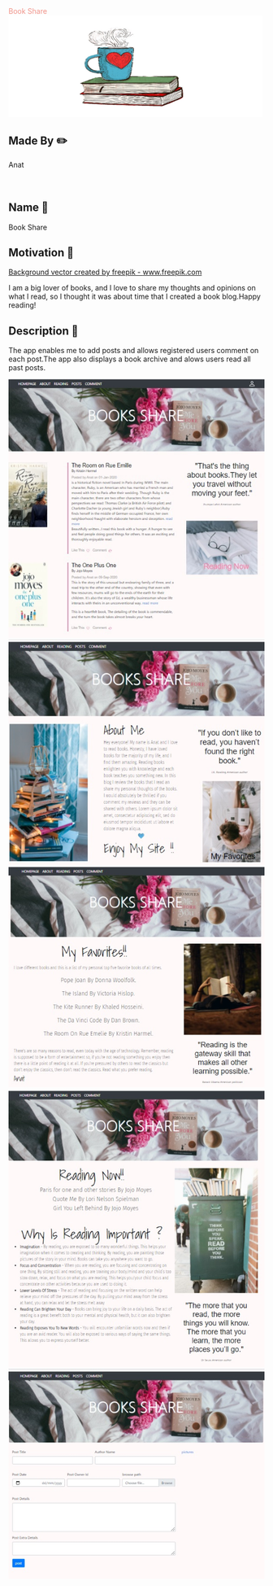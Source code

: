 
 <div>
 <span style="color:#F1948A"> Book Share </span> <img src="Presentation1.jpg" width="500" height="200">
 </div>

## Made By :pencil2:
<div>
 Anat
</div>
<br>
<br>
 
 

## Name :mag_right:
<div>
Book Share
<div>
  
## Motivation :muscle:

<a href='https://www.freepik.com/vectors/background'>Background vector created by freepik - www.freepik.com</a>
  
I am a big lover of books, and I love to share my thoughts and opinions on what I read, so I thought it was about time that I created a book blog.Happy reading!
  
## Description :pencil:

The app enables me to add posts and allows registered users comment on each post.The app also displays a book archive and alows users read all past posts.
  
![Image](main.jpg)
![Image](about.jpg)
![Image](favorites.jpg)
![Image](reading.jpg)
![Image](post.jpg)


